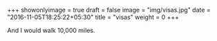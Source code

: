 +++
showonlyimage = true
draft = false
image = "img/visas.jpg"
date = "2016-11-05T18:25:22+05:30"
title = "visas"
weight = 0
+++

And I would walk 10,000 miles.

